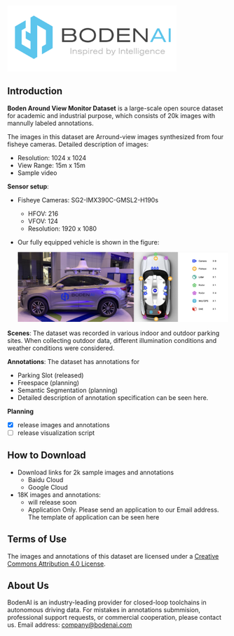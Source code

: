 <p align="left">
  <img src="figures/logo.png" height="150">
</p>

## Introduction

**Boden Around View Monitor Dataset** is a large-scale open source dataset for academic and industrial purpose, which consists of 20k images with mannully labeled annotations. 

The images in this dataset are Arround-view images synthesized from four fisheye cameras. Detailed description of images:
* Resolution: 1024 x 1024
* View Range: 15m x 15m
* Sample video

**Sensor setup**:
* Fisheye Cameras: SG2-IMX390C-GMSL2-H190s
  * HFOV: 216
  * VFOV: 124
  * Resolution: 1920 x 1080
* Our fully equipped vehicle is shown in the figure:

  <p align="left">
    <img src="figures/vehicle.png">
  </p>

**Scenes**: The dataset was recorded in various indoor and outdoor parking sites. When collecting outdoor data, different illumination conditions and weather conditions were considered. 

**Annotations**: The dataset has annotations for
* Parking Slot (released)
* Freespace (planning)
* Semantic Segmentation (planning)
* Detailed description of annotation specification can be seen here.

**Planning**
- [x] release images and annotations
- [ ] release visualization script

## How to Download

* Download links for 2k sample images and annotations
  * Baidu Cloud
  * Google Cloud
* 18K images and annotations:
  * will release soon
  * Application Only. Please send an application to our Email address. The template of application can be seen here

## Terms of Use
The images and annotations of this dataset are licensed under a [Creative Commons Attribution 4.0 License](LICENSE).

## About Us
BodenAI is an industry-leading provider for closed-loop toolchains in autonomous driving data. 
For mistakes in annotations submmision, professional support requests, or commercial cooperation, please contact us. Email address: company@bodenai.com

